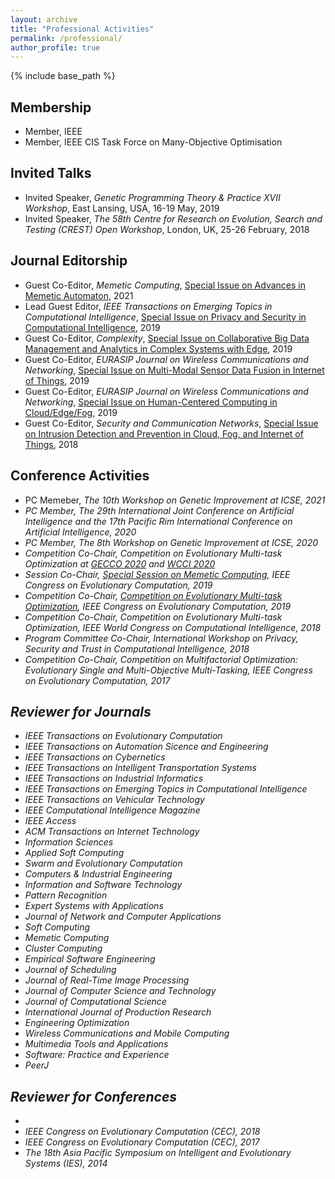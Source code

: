 ```yaml
---
layout: archive
title: "Professional Activities"
permalink: /professional/
author_profile: true
---
```


{% include base_path %}

## Membership

* Member, IEEE
* Member, IEEE CIS Task Force on Many-Objective Optimisation


## Invited Talks


* Invited Speaker, <i>Genetic Programming Theory & Practice XVII Workshop</i>, East Lansing, USA, 16-19 May, 2019
* Invited Speaker, <i>The 58th Centre for Research on Evolution, Search and Testing (CREST) Open Workshop</i>,
London, UK, 25-26 February, 2018


## Journal Editorship
* Guest Co-Editor,  <i>Memetic Computing</i>, [Special Issue on Advances in Memetic Automaton](http://csse.szu.edu.cn/staff/zhuzx/MCSI.html), 2021
* Lead Guest Editor, <i>IEEE Transactions on Emerging Topics in Computational Intelligence</i>, 
[Special Issue on Privacy and Security in Computational Intelligence](https://cis.ieee.org/images/files/Publications/TETCI/SI14_CFP_PSCI.pdf), 2019
* Guest Co-Editor, <i>Complexity</i>, 
[Special Issue on Collaborative Big Data Management and Analytics in Complex Systems with Edge](https://www.hindawi.com/journals/complexity/si/149145/cfp/), 2019
* Guest Co-Editor, <i>EURASIP Journal on Wireless Communications and Networking</i>, 
[Special Issue on Multi-Modal Sensor Data Fusion in Internet of Things](https://jwcn-eurasipjournals.springeropen.com/multi-modal-sensor), 2019
* Guest Co-Editor, <i>EURASIP Journal on Wireless Communications and Networking</i>, 
[Special Issue on Human-Centered Computing in Cloud/Edge/Fog](https://jwcn-eurasipjournals.springeropen.com/human-centered-computing), 2019
* Guest Co-Editor, <i>Security and Communication Networks</i>, 
[Special Issue on Intrusion Detection and Prevention in Cloud, Fog, and Internet of Things](https://www.hindawi.com/journals/scn/si/215106/cfp/), 2018


## Conference Activities
* PC Memeber, <i>The 10th Workshop on Genetic Improvement at ICSE<i>, 2021
* PC Member, <i>The 29th International Joint Conference on Artificial Intelligence and the 17th Pacific Rim International Conference on Artificial Intelligence<i>, 2020
* PC Member, <i>The 8th Workshop on Genetic Improvement at ICSE<i>, 2020
* Competition Co-Chair, Competition on Evolutionary Multi-task Optimization at [GECCO 2020](http://www.bdsc.site/websites/MTO_competition_2020/MTO_Competition_GECCO_2020.html) and [WCCI 2020](http://www.bdsc.site/websites/MTO_competition_2020/MTO_Competition_WCCI_2020.html)
* Session Co-Chair, [Special Session on Memetic Computing](http://cec2019.org/programs/special_sessions.html#cec-01), <i>IEEE Congress on Evolutionary Computation</i>, 2019
* Competition Co-Chair, [Competition on Evolutionary Multi-task Optimization](http://www.bdsc.site/websites/MTO_competiton_2019/MTO_Competition_CEC_2019.html), <i>IEEE Congress on Evolutionary Computation</i>, 2019
* Competition Co-Chair, Competition on Evolutionary Multi-task Optimization, <i>IEEE World Congress on Computational Intelligence</i>, 2018
* Program Committee Co-Chair, <i>International Workshop on Privacy, Security and Trust in Computational Intelligence</i>, 2018
* Competition Co-Chair, Competition on Multifactorial Optimization: Evolutionary Single and Multi-Objective Multi-Tasking, <i>IEEE Congress on Evolutionary Computation</i>, 2017


## Reviewer for Journals 

* IEEE Transactions on Evolutionary Computation 
* IEEE Transactions on Automation Sicence and Engineering
* IEEE Transactions on Cybernetics
* IEEE Transactions on Intelligent Transportation Systems
* IEEE Transactions on Industrial Informatics
* IEEE Transactions on Emerging Topics in Computational Intelligence
* IEEE Transactions on Vehicular Technology
* IEEE Computational Intelligence Magazine
* IEEE Access
* ACM Transactions on Internet Technology
* Information Sciences
* Applied Soft Computing
* Swarm and Evolutionary Computation
* Computers & Industrial Engineering
* Information and Software Technology
* Pattern Recognition
* Expert Systems with Applications
* Journal of Network and Computer Applications
* Soft Computing
* Memetic Computing
* Cluster Computing
* Empirical Software Engineering
* Journal of Scheduling
* Journal of Real-Time Image Processing
* Journal of Computer Science and Technology
* Journal of Computational Science
* International Journal of Production Research
* Engineering Optimization
* Wireless Communications and Mobile Computing
* Multimedia Tools and Applications
* Software: Practice and Experience
* PeerJ

## Reviewer for Conferences
* 
* IEEE Congress on Evolutionary Computation (CEC), 2018
* IEEE Congress on Evolutionary Computation (CEC), 2017
* The 18th Asia Pacific Symposium on Intelligent and Evolutionary Systems (IES), 2014
